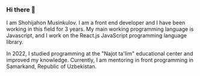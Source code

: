 ### Hi there 👋
I am Shohijahon Musinkulov. I am a front end developer and I have been working in this field for 3 years. My main working programming language is Javascript, and I work on the React.js JavaScript programming language library. 

In 2022, I studied programming at the "Najot ta'lim" educational center and improved my knowledge. Currently, I am mentoring in front programming in Samarkand, Republic of Uzbekistan.

